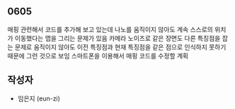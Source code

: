 ## 0605
매핑 관련해서 코드를 추가해 보고 있는데
나노를 움직이지 않아도 계속 스스로의 위치가 이동했다는 맵을 그리는 문제가 있음
카메라 노이즈로 같은 장면도 다른 특징점을 잡는 문제로
움직이지 않아도 이전 특징점과 현재 특징점을 같은 점으로 인식하지 못하기 때문에 그런 것으로 보임
스마트폰을 이용해서 매핑 코드를 수정할 계획

## 작성자

- 임은지 (eun-zi)
